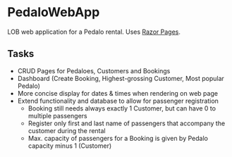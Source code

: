# PedaloWebApp
LOB web application for a Pedalo rental. Uses [Razor Pages](https://docs.microsoft.com/en-us/aspnet/core/tutorials/razor-pages/?view=aspnetcore-3.1).

## Tasks
- CRUD Pages for Pedaloes, Customers and Bookings
- Dashboard (Create Booking, Highest-grossing Customer, Most popular Pedalo)
- More concise display for dates & times when rendering on web page
- Extend functionality and database to allow for passenger registration
  - Booking still needs always exactly 1 Customer, but can have 0 to multiple passengers
  - Register only first and last name of passengers that accompany the customer during the rental
  - Max. capacity of passengers for a Booking is given by Pedalo capacity minus 1 (Customer)